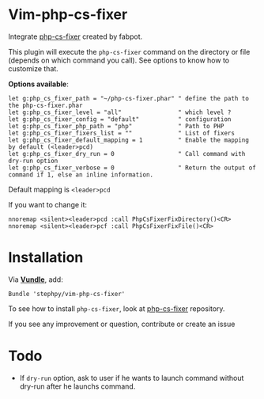 Vim-php-cs-fixer
================

Integrate [php-cs-fixer](https://github.com/fabpot/PHP-CS-Fixer) created by fabpot.

This plugin will execute the `php-cs-fixer` command on the directory or file (depends on which command you call). See options to know how to customize that.

**Options available**:

```viml
let g:php_cs_fixer_path = "~/php-cs-fixer.phar" " define the path to the php-cs-fixer.phar
let g:php_cs_fixer_level = "all"                " which level ?
let g:php_cs_fixer_config = "default"           " configuration
let g:php_cs_fixer_php_path = "php"             " Path to PHP
let g:php_cs_fixer_fixers_list = ""             " List of fixers
let g:php_cs_fixer_default_mapping = 1          " Enable the mapping by default (<leader>pcd)
let g:php_cs_fixer_dry_run = 0                  " Call command with dry-run option
let g:php_cs_fixer_verbose = 0                  " Return the output of command if 1, else an inline information.
```

Default mapping is `<leader>pcd`

If you want to change it:

```viml
nnoremap <silent><leader>pcd :call PhpCsFixerFixDirectory()<CR>
nnoremap <silent><leader>pcf :call PhpCsFixerFixFile()<CR>
```

# Installation

Via **[Vundle](https://github.com/gmarik/vundle)**, add:

```viml
Bundle 'stephpy/vim-php-cs-fixer'
```

To see how to install `php-cs-fixer`, look at [php-cs-fixer](https://github.com/fabpot/PHP-CS-Fixer) repository.

If you see any improvement or question, contribute or create an issue

# Todo

- If `dry-run` option, ask to user if he wants to launch command without dry-run after he launchs command.
